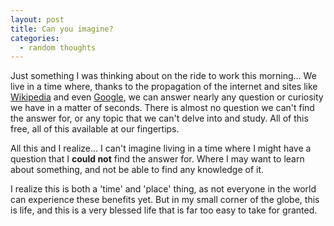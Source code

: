 ```yaml
---
layout: post
title: Can you imagine?
categories:
  - random thoughts
---
```


Just something I was thinking about on the ride to work this morning...
We live in a time where, thanks to the propagation of the internet and sites like
[Wikipedia](http://www.wikipedia.com "Wikipedia") and even [Google](http://www.google.com "Google"),
we can answer nearly any question or curiosity we have in a matter of seconds.
There is almost no question we can't find the answer for, or any topic that we can't delve into and study.
All of this free, all of this available at our fingertips.

All this and I realize... I can't imagine living in a time where I might have a question that I
**could not** find the answer for. Where I may want to learn about something,
and not be able to find any knowledge of it.

I realize this is both a 'time' and 'place' thing, as not everyone in the world
can experience these benefits yet. But in my small corner of the globe, this is life,
and this is a very blessed life that is far too easy to take for granted.